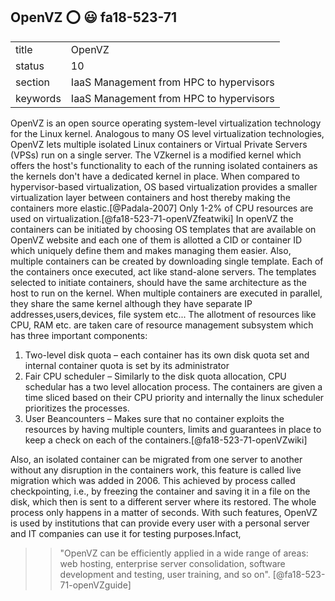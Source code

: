 ## OpenVZ :o: :smiley: fa18-523-71


|          |                                         |
| -------- | --------------------------------------- |
| title    | OpenVZ                                  | 
| status   | 10                                      |
| section  | IaaS Management from HPC to hypervisors |
| keywords | IaaS Management from HPC to hypervisors |



OpenVZ is an open source operating system-level virtualization technology for the Linux kernel. Analogous to many OS level virtualization technologies, OpenVZ lets multiple isolated Linux containers or Virtual Private Servers (VPSs) run on a single server. The VZkernel is a modified kernel which offers the host's functionality to each of the running isolated containers as the kernels don't have a dedicated kernel in place. When compared to hypervisor-based virtualization, OS based virtualization provides a smaller virtualization layer between containers and host thereby making the containers more elastic.[@Padala-2007] Only 1-2% of CPU resources are used on virtualization.[@fa18-523-71-openVZfeatwiki] In openVZ the containers can be initiated by choosing OS templates that are available on OpenVZ website and each one of them is allotted a CID or container ID which uniquely define them and makes managing them easier. Also, multiple containers can be created by downloading single template. Each of the containers once executed, act like stand-alone servers.  The templates selected to initiate containers, should have the same architecture as the host to run on the kernel.  When multiple containers are executed in parallel, they share the same kernel although they have separate IP addresses,users,devices, file system etc... The allotment of resources like CPU, RAM etc. are taken care of resource management subsystem which has three important components:

1. Two-level disk quota – each container has its own disk quota set and internal container quota is set by its administrator
2. Fair CPU scheduler – Similarly to the disk quota allocation, CPU schedular has a two level allocation process. The containers are given a time sliced based on their  CPU priority and internally the linux scheduler prioritizes the processes.  
3. User Beancounters – Makes sure that no container exploits the resources by having multiple counters, limits and guarantees in place to keep a check on each of the containers.[@fa18-523-71-openVZwiki]

Also, an isolated container can be migrated from one server to another without any disruption in the containers work, this feature is called live migration which was added in 2006. This achieved by process called checkpointing, i.e., by freezing the container and saving it in a file on the disk, which then is sent to a different server where its restored. The whole process only happens in a matter of seconds.
With such features, OpenVZ is used by institutions that can provide every user with a personal server and  IT companies can use it for testing purposes.Infact,  
>> "OpenVZ can be efficiently applied in a wide range of areas: web hosting, enterprise server consolidation, software development and testing, user training, and so on". [@fa18-523-71-openVZguide]
